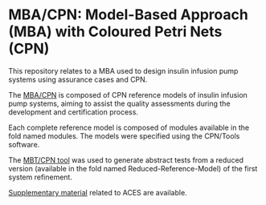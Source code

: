 # MBA/CPN: Model-Based Approach (MBA) with Coloured Petri Nets (CPN)  
This repository relates to a MBA used to design insulin infusion pump systems using assurance cases and CPN.

The [MBA/CPN](https://github.com/alvarosobrinho/mbacpn/wiki) is composed of CPN reference models of insulin infusion pump systems, aiming to assist the quality assessments during the development and certification process. 

Each complete reference model is composed of modules available in the fold named modules. The models were specified using the CPN/Tools software.

The [MBT/CPN tool](https://github.com/selabhvl/mbtcpn) was used to generate abstract tests from a reduced version (available in the fold named Reduced-Reference-Model) of the first system refinement.

[Supplementary material](https://github.com/alvarosobrinho/mbacpn/tree/master/ACES-Based%20Assurance%20Case%20Template) related to ACES are available.
